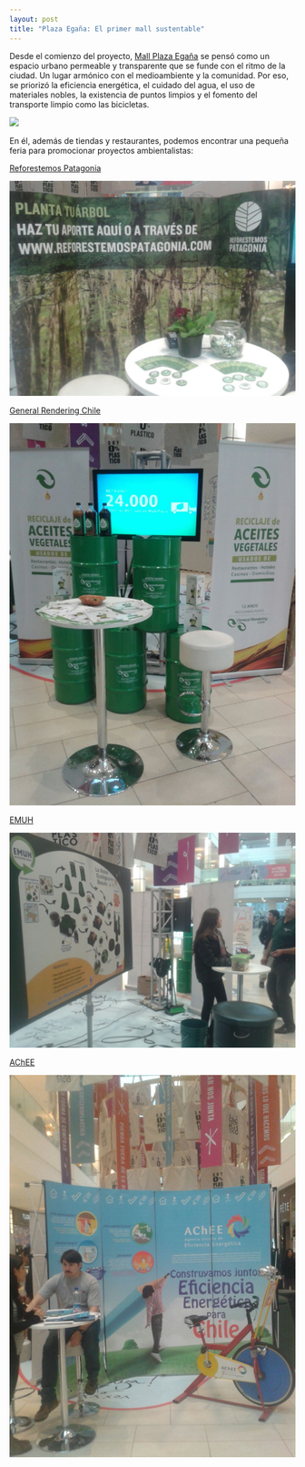 ```yaml
---
layout: post
title: "Plaza Egaña: El primer mall sustentable"
---
```


Desde el comienzo del proyecto, [Mall Plaza Egaña](http://www.mallplaza.cl/egana/sustentabilidad/ipor-que-mall-plaza-egana-es-el-primer-mall-sustentable) se pensó como un espacio urbano permeable y transparente que se funde con el ritmo de la ciudad. Un lugar armónico con el medioambiente y la comunidad. Por eso, se priorizó la eficiencia energética, el cuidado del agua, el uso de materiales nobles, la existencia de puntos limpios y el fomento del transporte limpio como las bicicletas.

<!--more-->

![](http://www.mallplaza.cl/egana/images/stories/mall_plaza.jpg)

En él, además de tiendas y restaurantes, podemos encontrar una pequeña feria para promocionar proyectos ambientalistas:

[Reforestemos Patagonia](http://www.reforestemospatagonia.cl/)

![](/public/images/posts/planta-arbol.jpg)

[General Rendering Chile](http://rendering.cl/)

![](/public/images/posts/aceite-usado.jpg)

[EMUH](http://www.emuh.cl/)

![](/public/images/posts/emuh.jpg)

[AChEE](http://www.acee.cl/)

![](/public/images/posts/achee.jpg)
